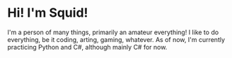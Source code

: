 # **Hi! I'm Squid!**
I'm a person of many things, primarily an amateur everything! I like to do everything, be it coding, arting, gaming, whatever.
As of now, I'm currently practicing Python and C#, although mainly C# for now.
